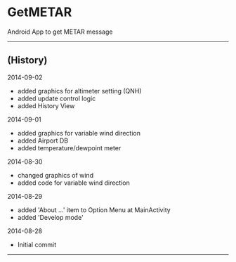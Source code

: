 GetMETAR
========

Android App to get METAR message

-----

(History)
---------

2014-09-02
- added graphics for altimeter setting (QNH)
- added update control logic
- added History View

2014-09-01
- added graphics for variable wind direction
- added Airport DB
- added temperature/dewpoint meter

2014-08-30
- changed graphics of wind
- added code for variable wind direction

2014-08-29
- added 'About ...' item to Option Menu at MainActivity
- added 'Develop mode'

2014-08-28
- Initial commit

---
